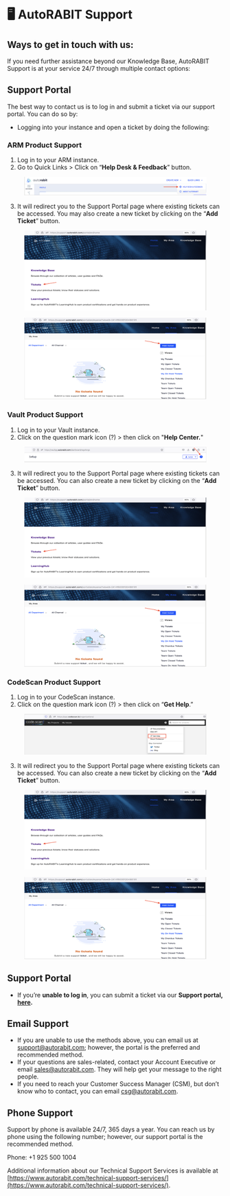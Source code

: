 # 🖥️ AutoRABIT Support

## **Ways to get in touch with us:**

If you need further assistance beyond our Knowledge Base, AutoRABIT Support is at your service 24/7 through multiple contact options:

## Support Portal

The best way to contact us is to log in and submit a ticket via our support portal. You can do so by:

* Logging into your instance and open a ticket by doing the following:&#x20;

### ARM Product Support

1. Log in to your ARM instance.
2. Go to Quick Links > Click on “**Help Desk & Feedback**” button.

<figure><img src="../../.gitbook/assets/image (33).png" alt=""><figcaption></figcaption></figure>

3. It will redirect you to the Support Portal page where existing tickets can be accessed. You may also create a new ticket by clicking on the “**Add Ticket**” button.

&#x20;

<figure><img src="../../.gitbook/assets/image (34).png" alt=""><figcaption></figcaption></figure>

&#x20;

<figure><img src="../../.gitbook/assets/image (35).png" alt=""><figcaption></figcaption></figure>

### Vault Product Support

1. Log in to your Vault instance.
2. Click on the question mark icon (?) > then click on "**Help Center.**"

<figure><img src="../../.gitbook/assets/image (36).png" alt=""><figcaption></figcaption></figure>

3. It will redirect you to the Support Portal page where existing tickets can be accessed. You can also create a new ticket by clicking on the “**Add Ticket**” button.

<figure><img src="../../.gitbook/assets/image (37).png" alt=""><figcaption></figcaption></figure>

<figure><img src="../../.gitbook/assets/image (38).png" alt=""><figcaption></figcaption></figure>

### CodeScan Product Support

1. Log in to your CodeScan instance.
2. Click on the question mark icon (?) > then click on “**Get Help**.”

<figure><img src="../../.gitbook/assets/image (39).png" alt=""><figcaption></figcaption></figure>

3. It will redirect you to the Support Portal page where existing tickets can be accessed. You can also create a new ticket by clicking on the “**Add Ticket**” button.

<figure><img src="../../.gitbook/assets/image (40).png" alt=""><figcaption></figcaption></figure>

<figure><img src="../../.gitbook/assets/image (41).png" alt=""><figcaption></figcaption></figure>

## Support Portal

* If you’re **unable to log in**, you can submit a ticket via our **Support portal,** [**here**](https://app.gitbook.com/s/ZWyY89cEdp4BWlMfwIlU/team/meet-the-team)**.**

## Email Support

* If you are unable to use the methods above, you can email us at support@autorabit.com; however, the portal is the preferred and recommended method.
* If your questions are sales-related, contact your Account Executive or email sales@autorabit.com. They will help get your message to the right people.&#x20;
* If you need to reach your Customer Success Manager (CSM), but don’t know who to contact, you can email csg@autorabit.com.

## Phone Support&#x20;

Support by phone is available 24/7, 365 days a year. You can reach us by phone using the following number; however, our support portal is the recommended method.

Phone: +1 925 500 1004

Additional information about our Technical Support Services is available at [https://www.autorabit.com/technical-support-services/](https://www.autorabit.com/technical-support-services/).
